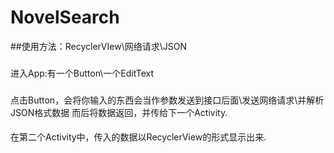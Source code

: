 # NovelSearch
##使用方法：RecyclerVIew\网络请求\JSON
###
进入App:有一个Button\一个EditText
###
点击Button，会将你输入的东西会当作参数发送到接口后面\发送网络请求\并解析JSON格式数据
而后将数据返回，并传给下一个Activity.
####
在第二个Activity中，传入的数据以RecyclerView的形式显示出来.
